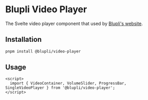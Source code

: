 # Blupli Video Player
The Svelte video player component that used by [Blupli's website](https://blupli.com/).

## Installation
```bash
pnpm install @blupli/video-player
```

## Usage
```svelte
<script>
  import { VideoContainer, VolumeSlider, ProgressBar, SingleVideoPlayer } from '@blupli/video-player';
</script>
```